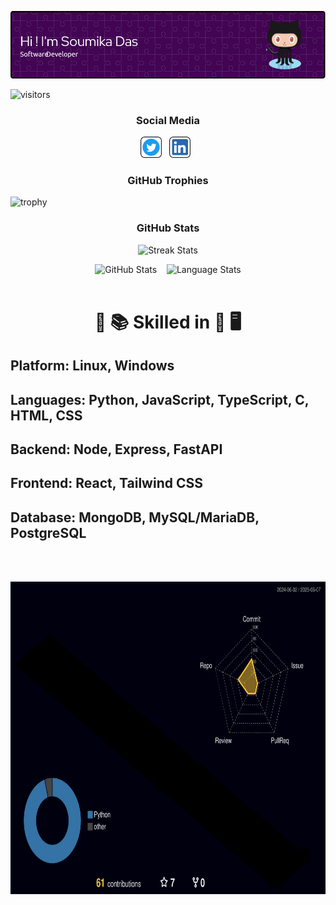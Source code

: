 <p align="center"><img width=800 src="images/header/SoumikaHeaderGitHub.png" alt="Cover Image" /></p>


![visitors](https://visitor-badge.laobi.icu/badge?page_id=Soumika-11.Soumika-11)


<h3 align="center">Social Media</h3>

<p align="center">
    <a href="https://x.com/_Soumika11"><img height="34" src="images/social/twitter.svg" alt="Twitter"></a>&nbsp;&nbsp;
    <a href="https://www.linkedin.com/in/soumikadas/"><img height="34" src="images/social/linkedin.svg" alt="LinkedIn"></a>&nbsp;&nbsp;
</p>

<h3 align="center">GitHub Trophies</h3>

![trophy](https://github-profile-trophy.vercel.app/?username=Soumika-11&theme=radical&margin-w=8)

<h3 align="center">GitHub Stats</h3>
<div align="center">
    <img align="top" src="https://github-readme-streak-stats.herokuapp.com/?user=Soumika-11&theme=windows-dark&hide_border=true" alt="Streak Stats">
    <p></p>
    <img src="https://github-readme-stats.vercel.app/api?username=Soumika-11&show_icons=true&locale=en&theme=github_dark&hide_border=true&bg_color=000000&count_private=true" alt="GitHub Stats">
    &nbsp;&nbsp;
    <img align=top src="https://github-readme-stats.vercel.app/api/top-langs?username=Soumika-11&show_icons=true&locale=en&theme=github_dark&hide_border=true&bg_color=000000&layout=compact&langs_count=10&hide=assembly,fortran,rust,java,r,dart,c%23,jupyter%20notebook,c%2B%2B,tex,pug" height="194.8px" alt="Language Stats">
</div>
<br>
<h1 align=center>

:open_book: :books: Skilled in :closed_book: :desktop_computer:

</h1>

<h2>
    <b>Platform:</b> Linux, Windows
</h2>
<h2>
    <b>Languages:</b> Python, JavaScript, TypeScript, C, HTML, CSS
</h2>
<h2>
    <b>Backend:</b> Node, Express, FastAPI
</h2>
<h2>
    <b>Frontend:</b> React, Tailwind CSS
</h2>
<h2>
    <b>Database:</b> MongoDB, MySQL/MariaDB, PostgreSQL
</h2>

<br></br>
<div align=center>
    <img src="profile-3d-contrib/profile-night-rainbow.svg" height="500" alt="Profile 3D Contrib">
</div>